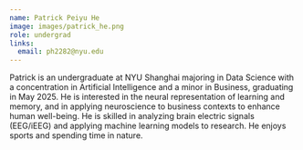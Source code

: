 ```yaml
---
name: Patrick Peiyu He
image: images/patrick_he.png
role: undergrad
links:
  email: ph2282@nyu.edu
---
```


Patrick is an undergraduate at NYU Shanghai majoring in Data Science with a concentration in Artificial Intelligence and a minor in Business, graduating in May 2025. He is interested in the neural representation of learning and memory, and in applying neuroscience to business contexts to enhance human well-being. He is skilled in analyzing brain electric signals (EEG/iEEG) and applying machine learning models to research. He enjoys sports and spending time in nature.
